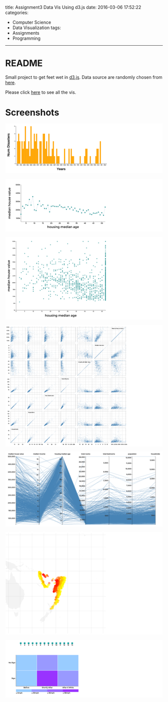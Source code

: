 title: Assignment3 Data Vis Using d3.js
date: 2016-03-06 17:52:22
categories:
- Computer Science
- Data Visualization
tags:
- Assignments
- Programming
---

# README

Small project to get feet wet in [d3.js](https://github.com/mbostock/d3).
Data source are randomly chosen from [here](https://vincentarelbundock.github.io/Rdatasets/datasets.html).

Please click [here](http://bl.ocks.org/hanjoes) to see all the vis.

# Screenshots

![Bar Chart](images/barchartd3.png)

![Line Graph](images/linegraphd3.png)

![Scatter Plot](images/scatterplotd3.png)

![Scatter Plot Matrix](images/scatterplotmatrixd3.png)

![Parallel Coordinates](images/parallelcoordd3.png)

![Geo](images/geod3.png)

![Heatmap](images/heatmapd3.png)
